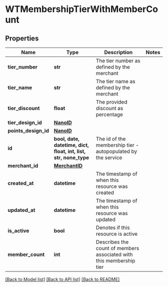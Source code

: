 # WTMembershipTierWithMemberCount


## Properties
Name | Type | Description | Notes
------------ | ------------- | ------------- | -------------
**tier_number** | **str** | The tier number as defined by the merchant | 
**tier_name** | **str** | The tier name as defined by the merchant | 
**tier_discount** | **float** | The provided discount as percentage | 
**tier_design_id** | [**NanoID**](NanoID.md) |  | 
**points_design_id** | [**NanoID**](NanoID.md) |  | 
**id** | **bool, date, datetime, dict, float, int, list, str, none_type** | The id of the membership tier - autopopulated by the service | 
**merchant_id** | [**MerchantID**](MerchantID.md) |  | 
**created_at** | **datetime** | The timestamp of when this resource was created | 
**updated_at** | **datetime** | The timestamp of when this resource was updated | 
**is_active** | **bool** | Denotes if this resource is active | 
**member_count** | **int** | Describes the count of members associated with this membership tier | 

[[Back to Model list]](../README.md#documentation-for-models) [[Back to API list]](../README.md#documentation-for-api-endpoints) [[Back to README]](../README.md)


